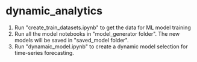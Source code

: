 # dynamic_analytics

1. Run "create_train_datasets.ipynb" to get the data for ML model training
2. Run all the model notebooks in "model_generator folder". The new models will be saved in "saved_model folder".
3. Run "dynamaic_model.ipynb" to create a dynamic model selection for time-series forecasting.

